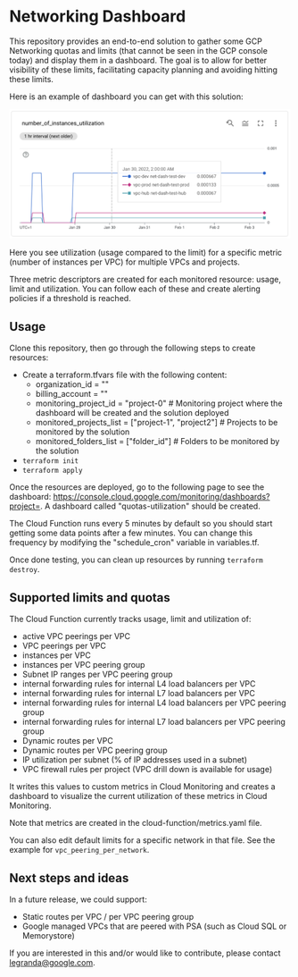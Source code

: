 # Networking Dashboard

This repository provides an end-to-end solution to gather some GCP Networking quotas and limits (that cannot be seen in the GCP console today) and display them in a dashboard.
The goal is to allow for better visibility of these limits, facilitating capacity planning and avoiding hitting these limits.

Here is an example of dashboard you can get with this solution:

<img src="metric.png" width="640px">

Here you see utilization (usage compared to the limit) for a specific metric (number of instances per VPC) for multiple VPCs and projects.

Three metric descriptors are created for each monitored resource: usage, limit and utilization. You can follow each of these and create alerting policies if a threshold is reached.

## Usage

Clone this repository, then go through the following steps to create resources:
- Create a terraform.tfvars file with the following content:
  - organization_id = "<YOUR-ORG-ID>"
  - billing_account = "<YOUR-BILLING-ACCOUNT>"
  - monitoring_project_id = "project-0" # Monitoring project where the dashboard will be created and the solution deployed
  - monitored_projects_list = ["project-1", "project2"] # Projects to be monitored by the solution
  - monitored_folders_list = ["folder_id"] # Folders to be monitored by the solution
- `terraform init`
- `terraform apply`

Once the resources are deployed, go to the following page to see the dashboard: https://console.cloud.google.com/monitoring/dashboards?project=<YOUR-MONITORING-PROJECT>.
A dashboard called "quotas-utilization" should be created.

The Cloud Function runs every 5 minutes by default so you should start getting some data points after a few minutes.
You can change this frequency by modifying the "schedule_cron" variable in variables.tf.

Once done testing, you can clean up resources by running `terraform destroy`.

## Supported limits and quotas
The Cloud Function currently tracks usage, limit and utilization of:
- active VPC peerings per VPC
- VPC peerings per VPC
- instances per VPC
- instances per VPC peering group
- Subnet IP ranges per VPC peering group
- internal forwarding rules for internal L4 load balancers per VPC
- internal forwarding rules for internal L7 load balancers per VPC
- internal forwarding rules for internal L4 load balancers per VPC peering group
- internal forwarding rules for internal L7 load balancers per VPC peering group
- Dynamic routes per VPC
- Dynamic routes per VPC peering group
- IP utilization per subnet (% of IP addresses used in a subnet)
- VPC firewall rules per project (VPC drill down is available for usage)

It writes this values to custom metrics in Cloud Monitoring and creates a dashboard to visualize the current utilization of these metrics in Cloud Monitoring.

Note that metrics are created in the cloud-function/metrics.yaml file.

You can also edit default limits for a specific network in that file. See the example for `vpc_peering_per_network`.

## Next steps and ideas
In a future release, we could support:
- Static routes per VPC / per VPC peering group
- Google managed VPCs that are peered with PSA (such as Cloud SQL or Memorystore)

If you are interested in this and/or would like to contribute, please contact legranda@google.com.